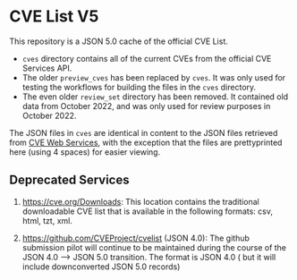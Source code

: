 # CVE List V5

This repository is a JSON 5.0 cache of the official CVE List.

- `cves` directory contains all of the current CVEs from the official CVE Services API.
- The older `preview_cves` has been replaced by `cves`.  It was only used for testing the workflows for building the files in the `cves` directory.
- The even older `review_set` directory has been removed. It contained old data from October 2022, and was only used for review purposes in October 2022.

The JSON files in `cves` are identical in content to the JSON files retrieved from [CVE Web Services](https://www.cve.org), with the exception that the files are prettyprinted here (using 4 spaces) for easier viewing.

## Deprecated Services

1. https://cve.org/Downloads: This location contains the traditional downloadable CVE list that is available in the following formats: csv, html, tzt, xml.

2. https://github.com/CVEProject/cvelist (JSON 4.0): The github submission pilot will continue to be maintained during the course of the JSON 4.0 --> JSON 5.0 transition. The format is JSON 4.0 ( but it will include downconverted JSON 5.0 records)
